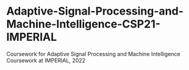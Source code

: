 # Adaptive-Signal-Processing-and-Machine-Intelligence-CSP21-IMPERIAL
Coursework for Adaptive Signal Processing and Machine Intelligence Coursework at IMPERIAL, 2022
